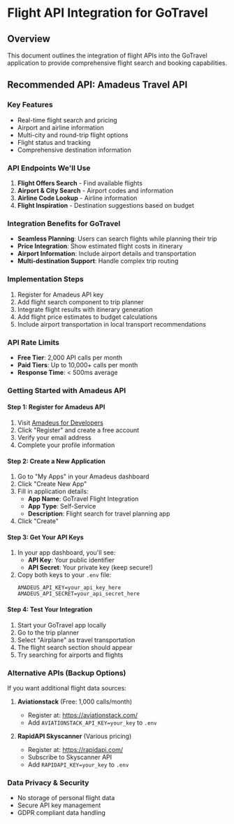 # Flight API Integration for GoTravel

## Overview
This document outlines the integration of flight APIs into the GoTravel application to provide comprehensive flight search and booking capabilities.

## Recommended API: Amadeus Travel API

### Key Features
- Real-time flight search and pricing
- Airport and airline information  
- Multi-city and round-trip flight options
- Flight status and tracking
- Comprehensive destination information

### API Endpoints We'll Use
1. **Flight Offers Search** - Find available flights
2. **Airport & City Search** - Airport codes and information
3. **Airline Code Lookup** - Airline information
4. **Flight Inspiration** - Destination suggestions based on budget

### Integration Benefits for GoTravel
- **Seamless Planning**: Users can search flights while planning their trip
- **Price Integration**: Show estimated flight costs in itinerary
- **Airport Information**: Include airport details and transportation
- **Multi-destination Support**: Handle complex trip routing

### Implementation Steps
1. Register for Amadeus API key
2. Add flight search component to trip planner
3. Integrate flight results with itinerary generation
4. Add flight price estimates to budget calculations
5. Include airport transportation in local transport recommendations

### API Rate Limits
- **Free Tier**: 2,000 API calls per month
- **Paid Tiers**: Up to 10,000+ calls per month
- **Response Time**: < 500ms average

### Getting Started with Amadeus API

#### Step 1: Register for Amadeus API
1. Visit [Amadeus for Developers](https://developers.amadeus.com/)
2. Click "Register" and create a free account
3. Verify your email address
4. Complete your profile information

#### Step 2: Create a New Application
1. Go to "My Apps" in your Amadeus dashboard
2. Click "Create New App"
3. Fill in application details:
   - **App Name**: GoTravel Flight Integration
   - **App Type**: Self-Service
   - **Description**: Flight search for travel planning app
4. Click "Create"

#### Step 3: Get Your API Keys
1. In your app dashboard, you'll see:
   - **API Key**: Your public identifier
   - **API Secret**: Your private key (keep secure!)
2. Copy both keys to your `.env` file:
   ```
   AMADEUS_API_KEY=your_api_key_here
   AMADEUS_API_SECRET=your_api_secret_here
   ```

#### Step 4: Test Your Integration
1. Start your GoTravel app locally
2. Go to the trip planner
3. Select "Airplane" as travel transportation
4. The flight search section should appear
5. Try searching for airports and flights

### Alternative APIs (Backup Options)
If you want additional flight data sources:

1. **Aviationstack** (Free: 1,000 calls/month)
   - Register at: https://aviationstack.com/
   - Add `AVIATIONSTACK_API_KEY=your_key` to `.env`

2. **RapidAPI Skyscanner** (Various pricing)
   - Register at: https://rapidapi.com/
   - Subscribe to Skyscanner API
   - Add `RAPIDAPI_KEY=your_key` to `.env`

### Data Privacy & Security
- No storage of personal flight data
- Secure API key management
- GDPR compliant data handling